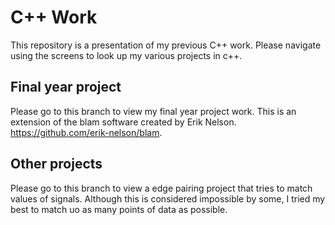 # C++ Work

This repository is a presentation of my previous C++ work. Please navigate using the screens to look up my various projects in c++.

## Final year project
Please go to this branch to view my final year project work. This is an extension of the blam software created by Erik Nelson. https://github.com/erik-nelson/blam.

## Other projects
Please go to this branch to view a edge pairing project that tries to match values of signals. Although this is considered impossible by some, I tried my best to match uo as many points of data as possible.
